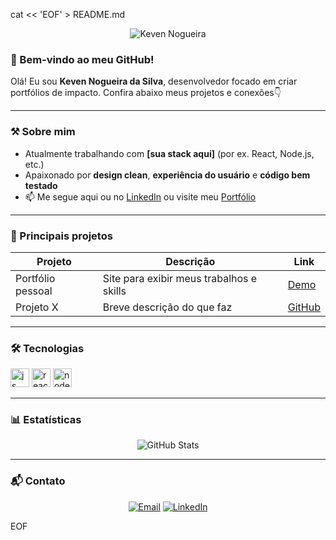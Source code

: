 cat << 'EOF' > README.md
<!-- HEADER -->
<p align="center">
  <img src="https://capsule-render.vercel.app/api?text=Keven%20Nogueira&animation=fadeIn&type=waving&color=gradient&height=100" alt="Keven Nogueira"/>
</p>

### 🎉 Bem-vindo ao meu GitHub!

Olá! Eu sou **Keven Nogueira da Silva**, desenvolvedor focado em criar portfólios de impacto. Confira abaixo meus projetos e conexões👇

---

### ⚒️ Sobre mim
- Atualmente trabalhando com **[sua stack aqui]** (por ex. React, Node.js, etc.)
- Apaixonado por **design clean**, **experiência do usuário** e **código bem testado**
- 📫 Me segue aqui ou no [LinkedIn](https://www.linkedin.com) ou visite meu [Portfólio](https://keven-nogueira-da-silva.github.io/Portifolio/)

---

### 🚀 Principais projetos
| Projeto | Descrição | Link |
|--------|-----------|------|
| Portfólio pessoal | Site para exibir meus trabalhos e skills | [Demo](https://keven-nogueira-da-silva.github.io/Portifolio/) |
| Projeto X | Breve descrição do que faz | [GitHub](#) |

---

### 🛠️ Tecnologias
<p align="left">
  <img src="https://cdn.jsdelivr.net/gh/devicons/devicon/icons/javascript/javascript-original.svg" alt="js" width="30"/>
  <img src="https://cdn.jsdelivr.net/gh/devicons/devicon/icons/react/react-original.svg" alt="react" width="30"/>
  <img src="https://cdn.jsdelivr.net/gh/devicons/devicon/icons/nodejs/nodejs-original.svg" alt="nodejs" width="30"/>
  <!-- adicione mais conforme seu stack -->
</p>

---

### 📊 Estatísticas
<p align="center">
  <img src="https://github-readme-stats.vercel.app/api?username=Keven-nogueira-da-silva&show_icons=true&theme=dark" alt="GitHub Stats"/>
</p>

---

### 📬 Contato
<div align="center">
  <a href="kevenbjj7@gmail.com"><img src="https://img.shields.io/badge/Email-Me-red?style=flat-square&logo=gmail" alt="Email"/></a>
  <a href="https://www.linkedin.com/in/keven-nogueira-da-silva-44237b361/"><img src="https://img.shields.io/badge/LinkedIn-Connect-blue?style=flat-square&logo=linkedin" alt="LinkedIn"/></a>
</div>

EOF
